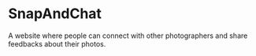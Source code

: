 # SnapAndChat
A website where people can connect with other photographers and share feedbacks about their photos. 
